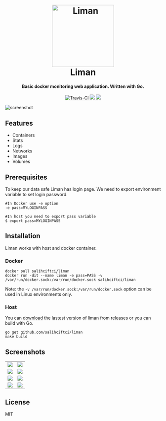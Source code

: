 
<h1 align="center">
  <br>
  <img src="https://img.salih.co/liman/logo.png" alt="Liman" width="200">
  <br>
  Liman
  <br>
</h1>

<h4 align="center">Basic docker monitoring web application. Written with Go.</h4>

<p align="center">
  <a href="https://travis-ci.org/salihciftci/liman">
    <img src="https://travis-ci.org/salihciftci/liman.svg?branch=master"
         alt="Travis-CI">
  </a>
  <a href="https://goreportcard.com/report/github.com/salihciftci/liman">
      <img src="https://goreportcard.com/badge/github.com/salihciftci/liman">
  </a>
  <a href="https://hub.docker.com/r/salihciftci/liman/">
    <img src="https://img.shields.io/docker/pulls/salihciftci/liman.svg">
  </a>
</p>

![screenshot](https://img.salih.co/liman/featured.png)

## Features

* Containers
* Stats
* Logs
* Networks
* Images
* Volumes

## Prerequisites

To keep our data safe Liman has login page. We need to export environment variable to set login password.

```
#In Docker use -e option
-e pass=MYLOGINPASS

#In host you need to export pass variable
$ export pass=MYLOGINPASS
```

## Installation

Liman works with host and docker container.

### Docker

```
docker pull salihciftci/liman
docker run -dit --name liman -e pass=PASS -v /var/run/docker.sock:/var/run/docker.sock salihciftci/liman
```

Note: the `-v /var/run/docker.sock:/var/run/docker.sock` option can be used in Linux environments only. 

### Host

You can [download](https://github.com/salihciftci/liman/releases) the lastest version of liman from releases or you can build with Go.

```
go get github.com/salihciftci/liman
make build
```

## Screenshots

 <table>
  <tr>
    <td><img src="https://img.salih.co/liman/dashboard.png"></td>
    <td><img src="https://img.salih.co/liman/containers.png"></td>
  </tr>
  <tr>
    <td><img src="https://img.salih.co/liman/logs.png"></td>
    <td><img src="https://img.salih.co/liman/stats.png"></td>
  </tr>
  <tr>
    <td><img src="https://img.salih.co/liman/images.png"></td>
    <td><img src="https://img.salih.co/liman/volumes.png"></td>
  </tr>
  <tr>
    <td><img src="https://img.salih.co/liman/networks.png"></td>
    <td><img src="https://img.salih.co/liman/login.png"></td>
  </tr>
</table> 

## License

MIT